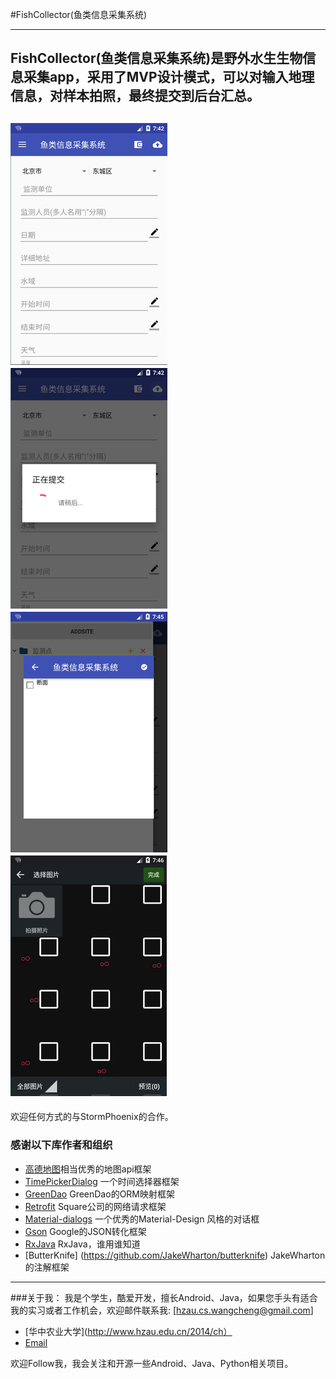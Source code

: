 #FishCollector(鱼类信息采集系统)

---------------------

FishCollector(鱼类信息采集系统)是野外水生生物信息采集app，采用了MVP设计模式，可以对输入地理信息，对样本拍照，最终提交到后台汇总。
---------------------
![pic1](https://github.com/StormPhoenix/FishCollector/raw/master/screenshot/pic1.png)
![pic2](https://github.com/StormPhoenix/FishCollector/raw/master/screenshot/pic2.png)
![pic3](https://github.com/StormPhoenix/FishCollector/raw/master/screenshot/pic3.png)
![pic4](https://github.com/StormPhoenix/FishCollector/raw/master/screenshot/pic4.png)
---------------------
欢迎任何方式的与StormPhoenix的合作。

### 感谢以下库作者和组织

* [高德地图](http://lbs.amap.com/)相当优秀的地图api框架
*	[TimePickerDialog](https://github.com/JZXiang/TimePickerDialog) 一个时间选择器框架
*	[GreenDao](https://github.com/greenrobot/greenDAO) GreenDao的ORM映射框架
* [Retrofit](https://github.com/square/retrofit) Square公司的网络请求框架
* [Material-dialogs](https://github.com/afollestad/material-dialogs) 一个优秀的Material-Design 风格的对话框
*	[Gson](https://github.com/google/gson) Google的JSON转化框架
* [RxJava](https://github.com/ReactiveX/RxJava) RxJava，谁用谁知道
* [ButterKnife] (https://github.com/JakeWharton/butterknife) JakeWharton的注解框架

-------


###关于我：
我是个学生，酷爱开发，擅长Android、Java，如果您手头有适合我的实习或者工作机会，欢迎邮件联系我:  [hzau.cs.wangcheng@gmail.com]

* [华中农业大学](http://www.hzau.edu.cn/2014/ch）
* [Email](hzau.cs.wangcheng@gmail.com)

欢迎Follow我，我会关注和开源一些Android、Java、Python相关项目。

